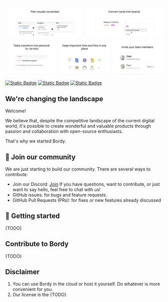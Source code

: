 [![Bordy frame - Building open source Trello with steroids.](/assets/bordy%20-%20frame.png)](https://bordy.io)

[![Static Badge](https://img.shields.io/badge/LinkedIn-BordyApp-blue?logo=LinkedIn)](https://www.linkedin.com/company/bordyapp/?viewAsMember=true)
[![Static Badge](https://img.shields.io/badge/Discord-BordyApp-purple?logo=Discord&logoColor=FFFFFF)](https://discord.com/invite/xgCecaaEsc)
[![Static Badge](https://img.shields.io/badge/Web-BordyApp-black?logo=Safari&logoColor=FFFFFF)](https://www.bordy.io)

## We're changing the landscape

Welcome!

We believe that, despite the competitive landscape of the current digital world, it's possible to create wonderful and valuable products through passion and collaboration with open-source enthusiasts.

That's why we started Bordy.

## 🏴 Join our community

We are just starting to build our community. There are several ways to contribute:

* Join our Discord:  [Join](https://discord.gg/xgCecaaEsc) If you have questions, want to contribute, or just want to say hello, feel free to chat with us!
* GitHub issues: for bugs and feature requests.
* GitHub Pull Requests (PRs): for fixes or new features already discussed

## 👀 Getting started

{TODO}

## Contribute to Bordy

{TODO}

## Disclaimer
1. You can use Bordy in the cloud or host it yourself. Do whatever is more convenient for you.
2. Our license is the {TODO}
